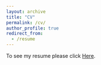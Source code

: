 ```yaml
---
layout: archive
title: "CV"
permalink: /cv/
author_profile: true
redirect_from:
  - /resume
---
```


To see my resume please click [Here](http://zhengrongchen.github.io/files/cv.pdf).
